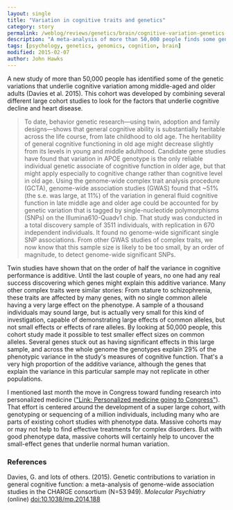 ```yaml
---
layout: single
title: "Variation in cognitive traits and genetics"
category: story
permalink: /weblog/reviews/genetics/brain/cognitive-variation-genetics-davies-2015.html
description: "A meta-analysis of more than 50,000 people finds some genes that contribute to cognitive performance in adults."
tags: [psychology, genetics, genomics, cognition, brain]
modified: 2015-02-07
author: John Hawks
---
```


A new study of more than 50,000 people has identified some of the genetic variations that underlie cognitive variation among middle-aged and older adults (Davies et al. 2015). This cohort was developed by combining several different large cohort studies to look for the factors that underlie cognitive decline and heart disease. 

<blockquote>To date, behavior genetic research—using twin, adoption and family designs—shows that general cognitive ability is substantially heritable across the life course, from late childhood to old age. The heritability of general cognitive functioning in old age might decrease slightly from its levels in young and middle adulthood. Candidate gene studies have found that variation in APOE genotype is the only reliable individual genetic associate of cognitive function in older age, but that might apply especially to cognitive change rather than cognitive level in old age. Using the genome-wide complex trait analysis procedure (GCTA), genome-wide association studies (GWAS) found that ~51% (the s.e. was large, at 11%) of the variation in general fluid cognitive function in late middle age and older age could be accounted for by genetic variation that is tagged by single-nucleotide polymorphisms (SNPs) on the Illumina610-Quadv1 chip. That study was conducted in a total discovery sample of 3511 individuals, with replication in 670 independent individuals. It found no genome-wide significant single SNP associations. From other GWAS studies of complex traits, we now know that this sample size is likely to be too small, by an order of magnitude, to detect genome-wide significant SNPs.</blockquote>

Twin studies have shown that on the order of half the variance in cognitive performance is additive. Until the last couple of years, no one had any real success discovering which genes might explain this additive variance. Many other complex traits were similar stories: From stature to schizophrenia, these traits are affected by many genes, with no single common allele having a very large effect on the phenotype. A sample of a thousand individuals may sound large, but is actually very small for this kind of investigation, capable of demonstrating large effects of common alleles, but not small effects or effects of rare alleles. By looking at 50,000 people, this cohort study made it possible to test smaller effect sizes on common alleles. Several genes stuck out as having significant effects in this large sample, and across the whole genome the genotypes explain 29% of the phenotypic variance in the study's measures of cognitive function. That's a very high proportion of the additive variance, although the genes that explain the variance in this particular sample may not replicate in other populations. 

I mentioned last month the move in Congress toward funding research into personalized medicine (<a href="/weblog/topics/biotech/testing/personalized-medicine-congress-2015.html">"Link: Personalized medicine going to Congress"</a>). That effort is centered around the development of a super large cohort, with genotyping or sequencing of a million individuals, including many who are parts of existing cohort studies with phenotype data. Massive cohorts may or may not help to find effective treatments for complex disorders. But with good phenotype data, massive cohorts will certainly help to uncover the small-effect genes that underlie normal human variation. 

### References

<p class="cite">Davies, G. and lots of others. (2015). Genetic contributions to variation in general cognitive function: a meta-analysis of genome-wide association studies in the CHARGE consortium (N=53 949). <em>Molecular Psychiatry</em> (online) <a href="http://dx.doi.org/10.1038/mp.2014.188">doi:10.1038/mp.2014.188</a></p>
